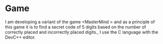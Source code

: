 # Game
I am developing a variant of the game &lt;MasterMind > and as a principle of this game it is to find a secret code of 5 digits based on the number of correctly placed and incorrectly placed digits., I use the C language with the DevC++ editor.

